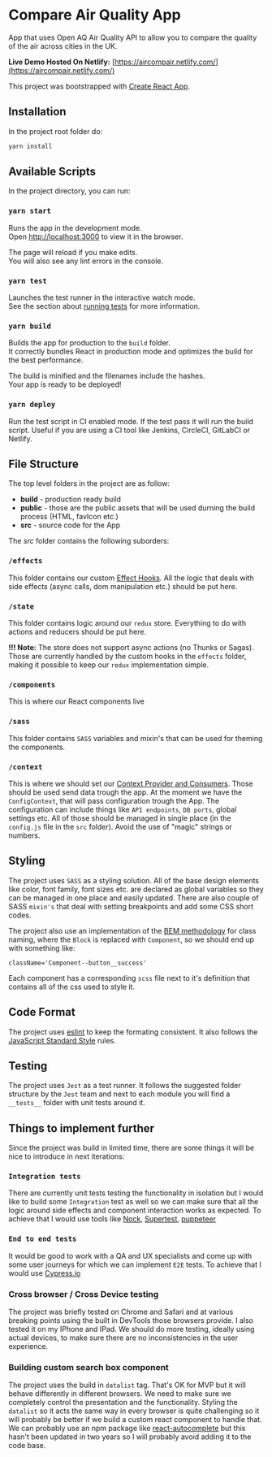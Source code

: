 # Compare Air Quality App

App that uses Open AQ Air Quality API to allow you to compare the quality of the air across cities in the UK.

**Live Demo Hosted On Netlify:** [https://aircompair.netlify.com/](https://aircompair.netlify.com/)

This project was bootstrapped with [Create React App](https://github.com/facebook/create-react-app).

## Installation

In the project root folder do:

```bash
yarn install
```

## Available Scripts

In the project directory, you can run:

### `yarn start`

Runs the app in the development mode.<br />
Open [http://localhost:3000](http://localhost:3000) to view it in the browser.

The page will reload if you make edits.<br />
You will also see any lint errors in the console.

### `yarn test`

Launches the test runner in the interactive watch mode.<br />
See the section about [running tests](https://facebook.github.io/create-react-app/docs/running-tests) for more information.

### `yarn build`

Builds the app for production to the `build` folder.<br />
It correctly bundles React in production mode and optimizes the build for the best performance.

The build is minified and the filenames include the hashes.<br />
Your app is ready to be deployed!

### `yarn deploy`

Run the test script in CI enabled mode. If the test pass it will run the build script.
Useful if you are using a CI tool like Jenkins, CircleCI, GitLabCI or Netlify.

## File Structure

The top level folders in the project are as follow:

* **build** - production ready build
* **public** - those are the public assets that will be used durning the build process (HTML, favIcon etc.)
* **src** - source code for the App

The *src* folder contains the following suborders:

### `/effects`

This folder contains our custom [Effect Hooks](https://reactjs.org/docs/hooks-effect.html). All the logic that deals with side effects (async calls, dom manipulation etc.) should be put here.

### `/state`

This folder contains logic around our `redux` store. Everything to do with actions and reducers should be put here.

**!!! Note:**  The store does not support async actions (no Thunks or Sagas). Those are currently handled by the custom hooks in the `effects` folder, making it possible to keep our `redux` implementation simple.

### `/components`

This is where our React components live

### `/sass`

This folder contains `SASS` variables and mixin's that can be used for theming the components.

### `/context`

This is where we should set our [Context Provider and Consumers](https://reactjs.org/docs/context.html). Those should be used send data trough the app. At the moment we have the `ConfigContext`, that will pass configuration trough the App. The configuration can include things like `API endpoints`, `DB ports`, global settings etc. All of those should be managed in single place (in the `config.js` file in the `src` folder). Avoid the use of "magic" strings or numbers.

## Styling

The project uses `SASS` as a styling solution. All of the base design elements like color, font family, font sizes etc. are declared as global variables so they can be managed in one place and easily updated. There are also couple of SASS `mixin's` that deal with setting breakpoints and add some CSS short codes.

The project also use an implementation of the [BEM methodology](http://getbem.com/) for class naming, where the `Block` is replaced with `Component`, so we should end up with something like:

```
className='Component--button__success'
```

Each component has a corresponding `scss` file next to it's definition that contains all of the css used to style it.

## Code Format

The project uses [eslint](https://eslint.org/) to keep the formating consistent. It also follows the [JavaScript Standard Style](https://standardjs.com/) rules.

## Testing

The project uses `Jest` as a test runner. It follows the suggested folder structure by the `Jest` team and next to each module you will find a `__tests__` folder with unit tests around it.

## Things to implement further

Since the project was build in limited time, there are some things it will be nice to introduce in next iterations:

### `Integration tests`

There are currently unit tests testing the functionality in isolation but I would like to build some `Integration` test as well so we can make sure that all the logic around side effects and component interaction works as expected. To achieve that I would use tools like [Nock](https://www.npmjs.com/package/nock), [Supertest](https://www.npmjs.com/package/supertest), [puppeteer](https://github.com/GoogleChrome/puppeteer)

### `End to end tests`

It would be good to work with a QA and UX specialists and come up with some user journeys for which we can implement `E2E` tests. To achieve that I would use [Cypress.io](https://www.cypress.io/)

### Cross browser / Cross Device testing

The project was briefly tested on Chrome and Safari and at various breaking points using the built in DevTools those browsers provide. I also tested it on my IPhone and IPad. We should do more testing, ideally using actual devices, to make sure there are no inconsistencies in the user experience.

### Building custom search box component

The project uses the build in `datalist` tag. That's OK for MVP but it will behave differently in different browsers. We need to make sure we completely control the presentation and the functionality. Styling the `datalist` so it acts the same way in every browser is quite challenging so it will probably be better if we build a custom react component to handle that. We can probably use an npm package like [react-autocomplete](https://www.npmjs.com/package/react-autocomplete) but this hasn't been updated in two years so I will probably avoid adding it to the code base.






